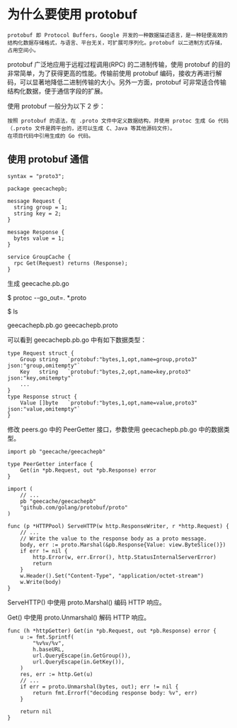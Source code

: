 #  为什么要使用 protobuf

    protobuf 即 Protocol Buffers，Google 开发的一种数据描述语言，是一种轻便高效的结构化数据存储格式，与语言、平台无关，可扩展可序列化。protobuf 以二进制方式存储，占用空间小。

protobuf 广泛地应用于远程过程调用(RPC) 的二进制传输，使用 protobuf 的目的非常简单，为了获得更高的性能。传输前使用 protobuf 编码，接收方再进行解码，可以显著地降低二进制传输的大小。另外一方面，protobuf 可非常适合传输结构化数据，便于通信字段的扩展。

使用 protobuf 一般分为以下 2 步：

    按照 protobuf 的语法，在 .proto 文件中定义数据结构，并使用 protoc 生成 Go 代码（.proto 文件是跨平台的，还可以生成 C、Java 等其他源码文件）。
    在项目代码中引用生成的 Go 代码。

## 使用 protobuf 通信

```
syntax = "proto3";

package geecachepb;

message Request {
  string group = 1;
  string key = 2;
}

message Response {
  bytes value = 1;
}

service GroupCache {
  rpc Get(Request) returns (Response);
}
```

生成 geecache.pb.go

$ protoc --go_out=. *.proto

$ ls

geecachepb.pb.go  geecachepb.proto

可以看到 geecachepb.pb.go 中有如下数据类型：

```
type Request struct {
	Group string   `protobuf:"bytes,1,opt,name=group,proto3" json:"group,omitempty"`
    Key   string   `protobuf:"bytes,2,opt,name=key,proto3" json:"key,omitempty"`
    ...
}
type Response struct {
	Value []byte   `protobuf:"bytes,1,opt,name=value,proto3" json:"value,omitempty"`
}
```

修改 peers.go 中的 PeerGetter 接口，参数使用 geecachepb.pb.go 中的数据类型。
```
import pb "geecache/geecachepb"

type PeerGetter interface {
	Get(in *pb.Request, out *pb.Response) error
}
```
```
import (
    // ...
	pb "geecache/geecachepb"
	"github.com/golang/protobuf/proto"
)

func (p *HTTPPool) ServeHTTP(w http.ResponseWriter, r *http.Request) {
    // ...
	// Write the value to the response body as a proto message.
	body, err := proto.Marshal(&pb.Response{Value: view.ByteSlice()})
	if err != nil {
		http.Error(w, err.Error(), http.StatusInternalServerError)
		return
	}
	w.Header().Set("Content-Type", "application/octet-stream")
	w.Write(body)
}
```

ServeHTTP() 中使用 proto.Marshal() 编码 HTTP 响应。

Get() 中使用 proto.Unmarshal() 解码 HTTP 响应。

```
func (h *httpGetter) Get(in *pb.Request, out *pb.Response) error {
	u := fmt.Sprintf(
		"%v%v/%v",
		h.baseURL,
		url.QueryEscape(in.GetGroup()),
		url.QueryEscape(in.GetKey()),
	)
    res, err := http.Get(u)
	// ...
	if err = proto.Unmarshal(bytes, out); err != nil {
		return fmt.Errorf("decoding response body: %v", err)
	}

	return nil
}
```